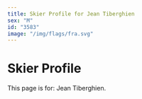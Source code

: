 ```yaml
---
title: Skier Profile for Jean Tiberghien
sex: "M"
id: "3583"
image: "/img/flags/fra.svg" 
---
```


# Skier Profile

This page is for: Jean Tiberghien.
    
